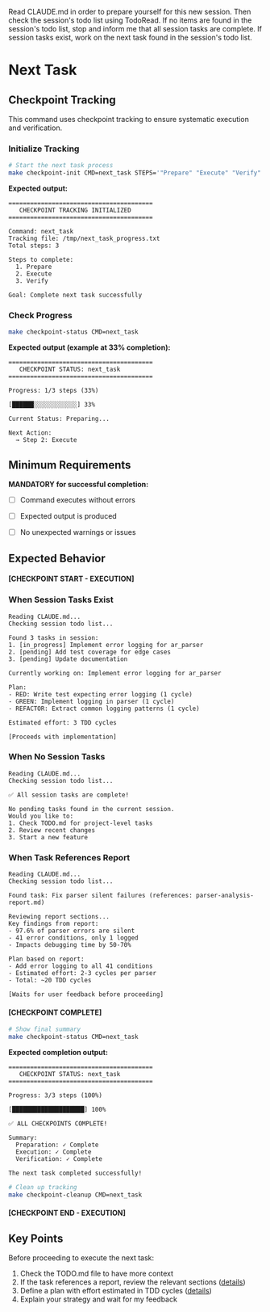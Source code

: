 Read CLAUDE.md in order to prepare yourself for this new session. Then check the session's todo list using TodoRead. If no items are found in the session's todo list, stop and inform me that all session tasks are complete. If session tasks exist, work on the next task found in the session's todo list.


# Next Task
## Checkpoint Tracking

This command uses checkpoint tracking to ensure systematic execution and verification.

### Initialize Tracking
```bash
# Start the next task process
make checkpoint-init CMD=next_task STEPS='"Prepare" "Execute" "Verify"'
```

**Expected output:**
```
========================================
   CHECKPOINT TRACKING INITIALIZED
========================================

Command: next_task
Tracking file: /tmp/next_task_progress.txt
Total steps: 3

Steps to complete:
  1. Prepare
  2. Execute
  3. Verify

Goal: Complete next task successfully
```

### Check Progress
```bash
make checkpoint-status CMD=next_task
```

**Expected output (example at 33% completion):**
```
========================================
   CHECKPOINT STATUS: next_task
========================================

Progress: 1/3 steps (33%)

[██████░░░░░░░░░░░░] 33%

Current Status: Preparing...

Next Action:
  → Step 2: Execute
```

## Minimum Requirements

**MANDATORY for successful completion:**
- [ ] Command executes without errors
- [ ] Expected output is produced
- [ ] No unexpected warnings or issues


## Expected Behavior

#### [CHECKPOINT START - EXECUTION]


### When Session Tasks Exist
```
Reading CLAUDE.md...
Checking session todo list...

Found 3 tasks in session:
1. [in_progress] Implement error logging for ar_parser
2. [pending] Add test coverage for edge cases
3. [pending] Update documentation

Currently working on: Implement error logging for ar_parser

Plan:
- RED: Write test expecting error logging (1 cycle)
- GREEN: Implement logging in parser (1 cycle)
- REFACTOR: Extract common logging patterns (1 cycle)

Estimated effort: 3 TDD cycles

[Proceeds with implementation]
```

### When No Session Tasks
```
Reading CLAUDE.md...
Checking session todo list...

✅ All session tasks are complete!

No pending tasks found in the current session.
Would you like to:
1. Check TODO.md for project-level tasks
2. Review recent changes
3. Start a new feature
```

### When Task References Report
```
Reading CLAUDE.md...
Checking session todo list...

Found task: Fix parser silent failures (references: parser-analysis-report.md)

Reviewing report sections...
Key findings from report:
- 97.6% of parser errors are silent
- 41 error conditions, only 1 logged
- Impacts debugging time by 50-70%

Plan based on report:
- Add error logging to all 41 conditions
- Estimated effort: 2-3 cycles per parser
- Total: ~20 TDD cycles

[Waits for user feedback before proceeding]
```


#### [CHECKPOINT COMPLETE]
```bash
# Show final summary
make checkpoint-status CMD=next_task
```

**Expected completion output:**
```
========================================
   CHECKPOINT STATUS: next_task
========================================

Progress: 3/3 steps (100%)

[████████████████████] 100%

✅ ALL CHECKPOINTS COMPLETE!

Summary:
  Preparation: ✓ Complete
  Execution: ✓ Complete  
  Verification: ✓ Complete

The next task completed successfully!
```

```bash
# Clean up tracking
make checkpoint-cleanup CMD=next_task
```


#### [CHECKPOINT END - EXECUTION]

## Key Points

Before proceeding to execute the next task:
1. Check the TODO.md file to have more context
2. If the task references a report, review the relevant sections ([details](../../kb/report-driven-task-planning.md))
3. Define a plan with effort estimated in TDD cycles ([details](../../kb/tdd-cycle-effort-estimation.md))
4. Explain your strategy and wait for my feedback
